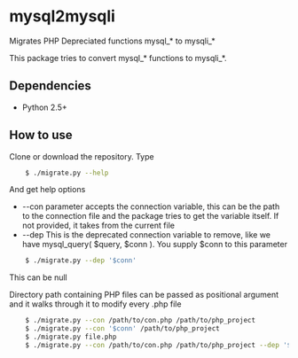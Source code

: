 # mysql2mysqli
Migrates PHP Depreciated functions mysql_* to mysqli_*

This package tries to convert mysql_* functions to mysqli_*. 

## Dependencies
- Python 2.5+

## How to use
Clone or download the repository. Type 
```sh
    $ ./migrate.py --help
```
And get help options
- --con parameter accepts the connection variable, this can be the path to the connection file and the package tries to get the variable itself. If not provided, it takes from the current file
- --dep This is the deprecated connection variable to remove, like we have mysql_query( $query, $conn ). You supply $conn to this parameter
```sh
    $ ./migrate.py --dep '$conn'
```
This can be null

Directory path containing PHP files can be passed as positional argument and it walks through it to modify every .php file
```sh
    $ ./migrate.py --con /path/to/con.php /path/to/php_project
    $ ./migrate.py --con '$conn' /path/to/php_project
    $ ./migrate.py file.php
    $ ./migrate.py --con /path/to/con.php /path/to/php_project --dep '$conn,$conn2'
```
    
